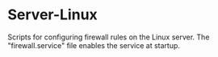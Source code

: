 # Server-Linux

Scripts for configuring firewall rules on the Linux server. The "firewall.service" file enables the service at startup.